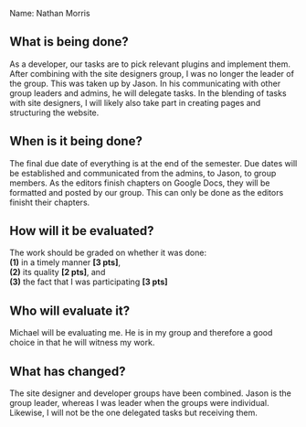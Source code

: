 Name: Nathan Morris

## What is being done?
As a developer, our tasks are to pick relevant plugins and implement them. After combining with the site designers group, I was no longer the leader of the group. This was taken up by Jason. In his communicating with other group leaders and admins, he will delegate tasks. In the blending of tasks with site designers, I will likely also take part in creating pages and structuring the website. 

## When is it being done?
The final due date of everything is at the end of the semester. Due dates will be established and communicated from the admins, to Jason, to group members. As the editors finish chapters on Google Docs, they will be formatted and posted by our group. This can only be done as the editors finisht their chapters.

## How will it be evaluated?
The work should be graded on whether it was done: <br>
**(1)** in a timely manner **[3 pts]**, <br>
**(2)** its quality **[2 pts]**, and <br>
**(3)** the fact that I was participating **[3 pts]**

## Who will evaluate it?
Michael will be evaluating me. He is in my group and therefore a good choice in that he will witness my work.

## What has changed?
The site designer and developer groups have been combined. Jason is the group leader, whereas I was leader when the groups were individual. Likewise, I will not be the one delegated tasks but receiving them.
